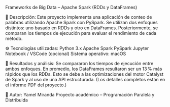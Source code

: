 Frameworks de Big Data – Apache Spark (RDDs y DataFrames)

📌 Descripción:
Este proyecto implementa una aplicación de conteo de palabras utilizando Apache Spark con PySpark. Se utilizan dos enfoques distintos: uno basado en RDDs y otro en DataFrames. Posteriormente, se comparan los tiempos de ejecución para evaluar el rendimiento de cada método.

⚙️ Tecnologías utilizadas:
Python 3.x
Apache Spark
PySpark
Jupyter Notebook / VSCode (opcional)
Sistema operativo: macOS

🧪 Resultados y análisis:
Se compararon los tiempos de ejecución entre ambos enfoques. En promedio, los DataFrames resultaron ser un 13 % más rápidos que los RDDs. Esto se debe a las optimizaciones del motor Catalyst de Spark y al uso de una API estructurada.
(Los detalles completos están en el informe PDF del proyecto.)

🧠 Autor:
Yamel Miranda
Proyecto académico – Programación Paralela y Distribuida

